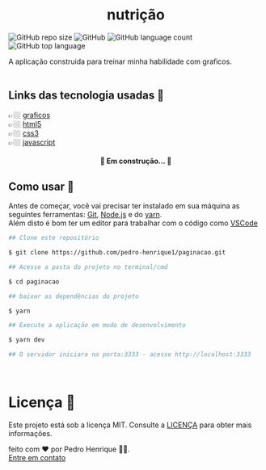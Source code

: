 <h1 align = "center">nutrição</h1>

![GitHub repo size](https://img.shields.io/github/repo-size/pedro-henrique1/nutricionista)
![GitHub](https://img.shields.io/github/license/pedro-henrique1/nutricionista)
![GitHub language count](https://img.shields.io/github/languages/count/pedro-henrique1/nutricionista)
![GitHub top language](https://img.shields.io/github/languages/top/pedro-henrique1/nutricionista)

<p>A aplicação construida para treinar minha habilidade com graficos.
<br>
<br>

## Links das tecnologia usadas 🔗

👉🏼 [graficos](https://developers.google.com/chart/)<br>
👉🏼 [html5](https://developer.mozilla.org/pt-BR/docs/Web/HTML)<br>
👉🏼 [css3](https://developer.mozilla.org/pt-br/docs/web/css)<br>
👉🏼 [javascript](https://developer.mozilla.org/pt-BR/docs/Web/JavaScript/About_JavaScript)
<br>

<h4 align="center"> 
	🚧 Em construção...  🚧
</h4>

## Como usar 🎉

Antes de começar, você vai precisar ter instalado em sua máquina as seguintes ferramentas:
[Git](https://git-scm.com), [Node.js](https://nodejs.org/en/) e do [yarn](https://yarnpkg.com/).<br>
Além disto é bom ter um editor para trabalhar com o código como [VSCode](https://code.visualstudio.com/)

```zsh
## Clone este repositório

$ git clone https://github.com/pedro-henrique1/paginacao.git

## Acesse a pasta do projeto no terminal/cmd

$ cd paginacao

## baixar as dependências do projeto

$ yarn

## Execute a aplicação em modo de desenvolvimento

$ yarn dev

## O servidor iniciara na porta:3333 - acesse http://localhost:3333

```

<br>

# Licença 📝

Este projeto está sob a licença MIT. Consulte a [LICENÇA](/LICENSE) para obter mais informações.

feito com ❤️ por Pedro Henrique 👏🏼.<br>[Entre em contato](https://www.linkedin.com/in/pedro-henrique-silva-rodrigues-0544ab199/)
